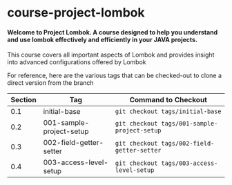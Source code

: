 # course-project-lombok

#### Welcome to Project Lombok. A course designed to help you understand and use lombok effectively and efficiently in your JAVA projects.

This course covers all important aspects of Lombok and provides insight into advanced configurations offered by Lombok

For reference, here are the various tags that can be checked-out to clone a direct version from the branch

| Section | Tag                      | Command to Checkout                          |
|---------|--------------------------|----------------------------------------------|
| 0.1     | initial-base             | `git checkout tags/initial-base`             |
| 0.2     | 001-sample-project-setup | `git checkout tags/001-sample-project-setup` |
| 0.3     | 002-field-getter-setter  | `git checkout tags/002-field-getter-setter`  |
| 0.4     | 003-access-level-setup   | `git checkout tags/003-access-level-setup`   |



